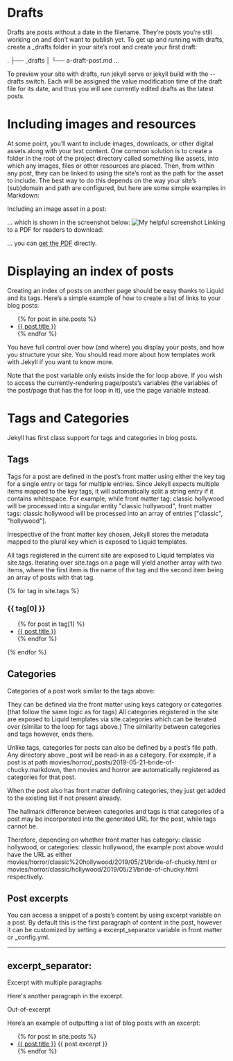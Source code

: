 # Drafts

Drafts are posts without a date in the filename. They’re posts you’re still working on and don’t want to publish yet. To get up and running with drafts, create a _drafts folder in your site’s root and create your first draft:

.
├── _drafts
│   └── a-draft-post.md
...

To preview your site with drafts, run jekyll serve or jekyll build with the --drafts switch. Each will be assigned the value modification time of the draft file for its date, and thus you will see currently edited drafts as the latest posts.

# Including images and resources

At some point, you’ll want to include images, downloads, or other digital assets along with your text content. One common solution is to create a folder in the root of the project directory called something like assets, into which any images, files or other resources are placed. Then, from within any post, they can be linked to using the site’s root as the path for the asset to include. The best way to do this depends on the way your site’s (sub)domain and path are configured, but here are some simple examples in Markdown:

Including an image asset in a post:

... which is shown in the screenshot below:
![My helpful screenshot](/assets/screenshot.jpg)
Linking to a PDF for readers to download:

... you can [get the PDF](/assets/mydoc.pdf) directly.

# Displaying an index of posts

Creating an index of posts on another page should be easy thanks to Liquid and its tags. Here’s a simple example of how to create a list of links to your blog posts:

<ul>
  {% for post in site.posts %}
    <li>
      <a href="{{ post.url }}">{{ post.title }}</a>
    </li>
  {% endfor %}
</ul>

You have full control over how (and where) you display your posts, and how you structure your site. You should read more about how templates work with Jekyll if you want to know more.

Note that the post variable only exists inside the for loop above. If you wish to access the currently-rendering page/posts’s variables (the variables of the post/page that has the for loop in it), use the page variable instead.

# Tags and Categories

Jekyll has first class support for tags and categories in blog posts.

## Tags

Tags for a post are defined in the post’s front matter using either the key tag for a single entry or tags for multiple entries.
Since Jekyll expects multiple items mapped to the key tags, it will automatically split a string entry if it contains whitespace. For example, while front matter tag: classic hollywood will be processed into a singular entity "classic hollywood", front matter tags: classic hollywood will be processed into an array of entries ["classic", "hollywood"].

Irrespective of the front matter key chosen, Jekyll stores the metadata mapped to the plural key which is exposed to Liquid templates.

All tags registered in the current site are exposed to Liquid templates via site.tags. Iterating over site.tags on a page will yield another array with two items, where the first item is the name of the tag and the second item being an array of posts with that tag.

{% for tag in site.tags %}
  <h3>{{ tag[0] }}</h3>
  <ul>
    {% for post in tag[1] %}
      <li><a href="{{ post.url }}">{{ post.title }}</a></li>
    {% endfor %}
  </ul>
{% endfor %}

## Categories

Categories of a post work similar to the tags above:

They can be defined via the front matter using keys category or categories (that follow the same logic as for tags)
All categories registered in the site are exposed to Liquid templates via site.categories which can be iterated over (similar to the loop for tags above.)
The similarity between categories and tags however, ends there.

Unlike tags, categories for posts can also be defined by a post’s file path. Any directory above _post will be read-in as a category. For example, if a post is at path movies/horror/_posts/2019-05-21-bride-of-chucky.markdown, then movies and horror are automatically registered as categories for that post.

When the post also has front matter defining categories, they just get added to the existing list if not present already.

The hallmark difference between categories and tags is that categories of a post may be incorporated into the generated URL for the post, while tags cannot be.

Therefore, depending on whether front matter has category: classic hollywood, or categories: classic hollywood, the example post above would have the URL as either movies/horror/classic%20hollywood/2019/05/21/bride-of-chucky.html or movies/horror/classic/hollywood/2019/05/21/bride-of-chucky.html respectively.

## Post excerpts

You can access a snippet of a posts’s content by using excerpt variable on a post. By default this is the first paragraph of content in the post, however it can be customized by setting a excerpt_separator variable in front matter or _config.yml.

---
excerpt_separator: <!--more-->
---

Excerpt with multiple paragraphs

Here's another paragraph in the excerpt.
<!--more-->
Out-of-excerpt

Here’s an example of outputting a list of blog posts with an excerpt:

<ul>
  {% for post in site.posts %}
    <li>
      <a href="{{ post.url }}">{{ post.title }}</a>
      {{ post.excerpt }}
    </li>
  {% endfor %}
</ul>